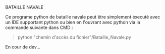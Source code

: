 BATAILLE NAVALE

Ce programe python de bataille navale peut être simplement éxecuté avec un IDE supportant python ou bien en l'ouvrant avec python via la commande suivante dans CMD :

>python "chemin d'accès du fichier"/Bataille_Navale.py

En cour de dev...